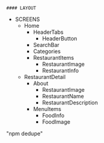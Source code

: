 ```
#### LAYOUT
```

- SCREENS
  - Home
    - HeaderTabs
      - HeaderButton
    - SearchBar
    - Categories
    - RestaurantItems
      - RestaurantImage
      - RestaurantInfo
  - RestaurantDetail
    - About
      - RestaurantImage
      - RestaurantName
      - RestaurantDescription
    - MenuItems
      - FoodInfo
      - FoodImage

"npm dedupe"
